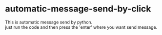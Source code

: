 # automatic-message-send-by-click
This is automatic message send by python.
<br>
just run the code and then press the 'enter' where you want send message. 
